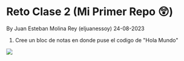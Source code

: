 # Reto Clase 2 (Mi Primer Repo 😲)
By Juan Esteban Molina Rey (eljuanessoy)
24-08-2023
1. Cree un bloc de notas en donde puse el codigo de "Hola Mundo"
<img src="Users/juane/OneDrive/Documentos/img/1311994.jpeg" />
